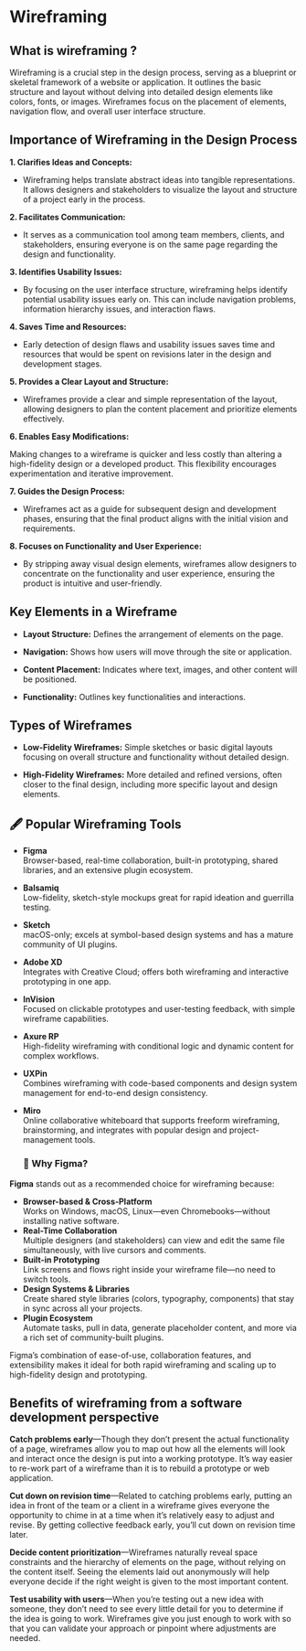 # Wireframing

## What is wireframing ?

Wireframing is a crucial step in the design process, serving as a blueprint or skeletal framework of a website or application. It outlines the basic structure and layout without delving into detailed design elements like colors, fonts, or images. Wireframes focus on the placement of elements, navigation flow, and overall user interface structure.

## Importance of Wireframing in the Design Process

**1. Clarifies Ideas and Concepts:**

- Wireframing helps translate abstract ideas into tangible representations. It allows designers and stakeholders to visualize the layout and structure of a project early in the process.

**2. Facilitates Communication:**

- It serves as a communication tool among team members, clients, and stakeholders, ensuring everyone is on the same page regarding the design and functionality.

**3. Identifies Usability Issues:**

- By focusing on the user interface structure, wireframing helps identify potential usability issues early on. This can include navigation problems, information hierarchy issues, and interaction flaws.

**4. Saves Time and Resources:**

- Early detection of design flaws and usability issues saves time and resources that would be spent on revisions later in the design and development stages.

**5. Provides a Clear Layout and Structure:**

- Wireframes provide a clear and simple representation of the layout, allowing designers to plan the content placement and prioritize elements effectively.

**6. Enables Easy Modifications:**

Making changes to a wireframe is quicker and less costly than altering a high-fidelity design or a developed product. This flexibility encourages experimentation and iterative improvement.

**7. Guides the Design Process:**

- Wireframes act as a guide for subsequent design and development phases, ensuring that the final product aligns with the initial vision and requirements.

**8. Focuses on Functionality and User Experience:**

- By stripping away visual design elements, wireframes allow designers to concentrate on the functionality and user experience, ensuring the product is intuitive and user-friendly.

## Key Elements in a Wireframe

- **Layout Structure:** Defines the arrangement of elements on the page.

- **Navigation:** Shows how users will move through the site or application.

- **Content Placement:** Indicates where text, images, and other content will be positioned.

- **Functionality:** Outlines key functionalities and interactions.

## Types of Wireframes

- **Low-Fidelity Wireframes:** Simple sketches or basic digital layouts focusing on overall structure and functionality without detailed design.

- **High-Fidelity Wireframes:** More detailed and refined versions, often closer to the final design, including more specific layout and design elements.

## 🖋️ Popular Wireframing Tools

- **Figma**  
  Browser-based, real-time collaboration, built-in prototyping, shared libraries, and an extensive plugin ecosystem.

- **Balsamiq**  
  Low-fidelity, sketch-style mockups great for rapid ideation and guerrilla testing.

- **Sketch**  
  macOS-only; excels at symbol-based design systems and has a mature community of UI plugins.

- **Adobe XD**  
  Integrates with Creative Cloud; offers both wireframing and interactive prototyping in one app.

- **InVision**  
  Focused on clickable prototypes and user-testing feedback, with simple wireframe capabilities.

- **Axure RP**  
  High-fidelity wireframing with conditional logic and dynamic content for complex workflows.

- **UXPin**  
  Combines wireframing with code-based components and design system management for end-to-end design consistency.

- **Miro**  
  Online collaborative whiteboard that supports freeform wireframing, brainstorming, and integrates with popular design and project-management tools.

  ### 🌟 Why Figma?

**Figma** stands out as a recommended choice for wireframing because:

- **Browser-based & Cross-Platform**  
  Works on Windows, macOS, Linux—even Chromebooks—without installing native software.  
- **Real-Time Collaboration**  
  Multiple designers (and stakeholders) can view and edit the same file simultaneously, with live cursors and comments.  
- **Built-in Prototyping**  
  Link screens and flows right inside your wireframe file—no need to switch tools.  
- **Design Systems & Libraries**  
  Create shared style libraries (colors, typography, components) that stay in sync across all your projects.  
- **Plugin Ecosystem**  
  Automate tasks, pull in data, generate placeholder content, and more via a rich set of community-built plugins.  

Figma’s combination of ease-of-use, collaboration features, and extensibility makes it ideal for both rapid wireframing and scaling up to high-fidelity design and prototyping.

## Benefits of wireframing from a software development perspective

 **Catch problems early**—Though they don’t present the actual functionality of a page, wireframes allow you to map out how all the elements will look and interact once the design is put into a working prototype. It’s way easier to re-work part of a wireframe than it is to rebuild a prototype or web application.

**Cut down on revision time**—Related to catching problems early, putting an idea in front of the team or a client in a wireframe gives everyone the opportunity to chime in at a time when it’s relatively easy to adjust and revise. By getting collective feedback early, you’ll cut down on revision time later.

**Decide content prioritization**—Wireframes naturally reveal space constraints and the hierarchy of elements on the page, without relying on the content itself. Seeing the elements laid out anonymously will help everyone decide if the right weight is given to the most important content.

**Test usability with users**—When you’re testing out a new idea with someone, they don’t need to see every little detail for you to determine if the idea is going to work. Wireframes give you just enough to work with so that you can validate your approach or pinpoint where adjustments are needed.

